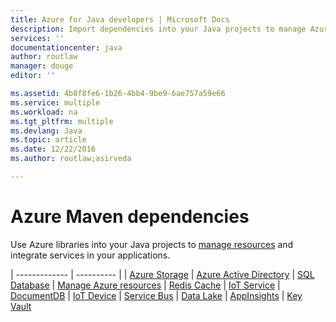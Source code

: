 ```yaml
---
title: Azure for Java developers | Microsoft Docs
description: Import dependencies into your Java projects to manage Azure resources and integrate Azure services in your applications
services: ''
documentationcenter: java
author: routlaw
manager: douge
editor: ''

ms.assetid: 4b8f8fe6-1b26-4bb4-9be9-6ae757a59e66
ms.service: multiple
ms.workload: na
ms.tgt_pltfrm: multiple
ms.devlang: Java
ms.topic: article
ms.date: 12/22/2016
ms.author: routlaw;asirveda

---
```


# Azure Maven dependencies 

Use Azure libraries into your Java projects to [manage resources](#management) and integrate services in your applications.  

| ------------- | ---------- | 
| [Azure Storage](#azure-storage) | [Azure Active Directory](#azuread) 
| [SQL Database](#sql-database) | [Manage Azure resources](#management) 
| [Redis Cache](#redis-cache) |  [IoT Service](#iotservice) 
| [DocumentDB](#documentdb) |  [IoT Device](#iotdevice) 
| [Service Bus](#servicebus) | [Data Lake](#datalake)
| [AppInsights](#appinsights) | [Key Vault](#keyvault)
